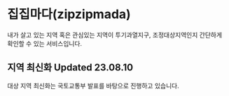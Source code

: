 # 집집마다(zipzipmada)
내가 살고 있는 지역 혹은 관심있는 지역이 투기과열지구, 조정대상지역인지 간단하게 확인할 수 있는 서비스입니다.

## 지역 최신화 Updated 23.08.10
대상 지역 최신화는 국토교통부 발표를 바탕으로 진행하고 있습니다.

